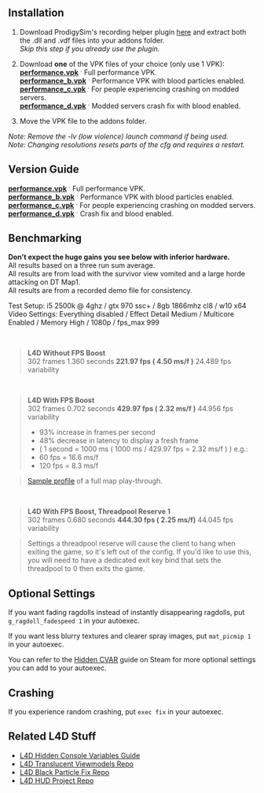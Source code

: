 Installation
------------------
1. Download ProdigySim's recording helper plugin [here](https://github.com/ProdigySim/recording_helpers/releases/download/v0.6/recording_helpers-0.6-l4d.zip) and extract both the .dll and .vdf files into your addons folder.         
*Skip this step if you already use the plugin.*    

2. Download **one** of the VPK files of your choice (only use 1 VPK):  
   **[performance.vpk](https://github.com/l4d/perf_boost/raw/master/performance.vpk)** ˑ Full performance VPK.    
   **[performance_b.vpk](https://github.com/l4d/perf_boost/raw/master/performance_b.vpk)** ˑ Performance VPK with blood particles enabled.    
   **[performance_c.vpk](https://github.com/l4d/perf_boost/raw/master/performance_c.vpk)** ˑ For people experiencing crashing on modded servers.    
   **[performance_d.vpk](https://github.com/l4d/perf_boost/raw/master/performance_d.vpk)** ˑ Modded servers crash fix with blood enabled.


3. Move the VPK file to the addons folder.

*Note: Remove the -lv (low violence) launch command if being used.*  
*Note: Changing resolutions resets parts of the cfg and requires a restart.*

Version Guide
------------------
**[performance.vpk](https://github.com/l4d/perf_boost/raw/master/performance.vpk)** ˑ Full performance VPK.    
**[performance_b.vpk](https://github.com/l4d/perf_boost/raw/master/performance_b.vpk)** ˑ Performance VPK with blood particles enabled.    
**[performance_c.vpk](https://github.com/l4d/perf_boost/raw/master/performance_c.vpk)** ˑ For people experiencing crashing on modded servers.    
**[performance_d.vpk](https://github.com/l4d/perf_boost/raw/master/performance_d.vpk)** ˑ Crash fix and blood enabled.





Benchmarking
------------------
**Don't expect the huge gains you see below with inferior hardware.**  
All results based on a three run sum average.    
All results are from load with the survivor view vomited and a large horde attacking on DT Map1.  
All results are from a recorded demo file for consistency.  

Test Setup: i5 2500k @ 4ghz / gtx 970 ssc+ / 8gb 1866mhz cl8 / w10 x64   
Video Settings: Everything disabled / Effect Detail Medium / Multicore Enabled / Memory High / 1080p / fps_max 999    

         

> **L4D Without FPS Boost**  
 302 frames 1.360 seconds **221.97 fps ( 4.50 ms/f )** 24.489 fps variability

         

> **L4D With FPS Boost**  
>  302 frames 0.702 seconds **429.97 fps ( 2.32 ms/f )** 44.956 fps variability
>  
> - 93% increase in frames per second
> - 48% decrease in latency to display a fresh frame
> - ( 1 second = 1000 ms ( 1000 ms / 429.97 fps = 2.32 ms/f ) ) e.g.:
>  - 60 fps = 16.6 ms/f
>  - 120 fps  = 8.3 ms/f

> [Sample profile](https://raw.githubusercontent.com/l4d/perf_boost/master/vprof_sample.log) of a full map play-through.

         

> **L4D With FPS Boost, Threadpool Reserve 1**  
  302 frames 0.680 seconds **444.30 fps ( 2.25 ms/f)** 44.045 fps variability
 
> Settings a threadpool reserve will cause the client to hang when exiting the game, so it's left out of the config. If you'd like to use this, you will need to have a dedicated exit key bind that sets the threadpool to 0 then exits the game.

Optional Settings
---------
If you want fading ragdolls instead of instantly disappearing ragdolls, put `g_ragdoll_fadespeed 1` in your autoexec.

If you want less blurry textures and clearer spray images, put `mat_picmip 1` in your autoexec.

You can refer to the [Hidden CVAR](http://steamcommunity.com/sharedfiles/filedetails/?id=564185677) guide on Steam for more optional settings you can add to your autoexec.

Crashing
---------
If you experience random crashing, put `exec fix` in your autoexec.

Related L4D Stuff
------------------
- [L4D Hidden Console Variables Guide](http://steamcommunity.com/sharedfiles/filedetails/?id=564185677)
- [L4D Translucent Viewmodels Repo](https://github.com/l4d/trans_vmodels) 
- [L4D Black Particle Fix Repo](https://github.com/l4d/particle_fix)
- [L4D HUD Project Repo](https://github.com/l4d/hud)
